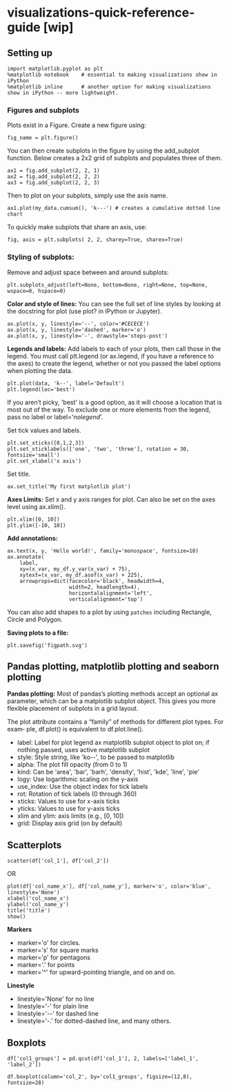 
# visualizations-quick-reference-guide [wip]

## Setting up

    import matplotlib.pyplot as plt
    %matplotlib notebook 	# essential to making visualizations show in iPython
    %matplotlib inline 		# another option for making visualizations show in iPython -- more lightweight.

### Figures and subplots
Plots exist in a Figure. Create a new figure using:

    fig_name = plt.figure()

You can then create subplots in the figure by using the add_subplot function. Below creates a 2x2 grid of subplots and populates three of them.

    ax1 = fig.add_subplot(2, 2, 1) 
    ax2 = fig.add_subplot(2, 2, 2) 
    ax3 = fig.add_subplot(2, 2, 3)

Then to plot on your subplots, simply use the axis name.

    ax1.plot(my_data.cumsum(), 'k---') # creates a cumulative dotted line chart

To quickly make subplots that share an axis, use:

    fig, axis = plt.subplots( 2, 2, sharey=True, sharex=True)

### Styling of subplots:
Remove and adjust space between and around subplots:

    plt.subplots_adjust(left=None, bottom=None, right=None, top=None, wspace=0, hspace=0)

**Color and style of lines:**
You can see the full set of line styles by looking at the docstring for plot (use plot? in IPython or Jupyter).

    ax.plot(x, y, linestyle='--', color='#CECECE')
    ax.plot(x, y, linestyle='dashed', marker='o')
    ax.plot(x, y, linestyle='-', drawstyle='steps-post')

**Legends and labels:**
Add labels to each of your plots, then call those in the legend. You must call plt.legend (or ax.legend, if you have a reference to the axes) to create the legend, whether or not you passed the label options when plotting the data.

    plt.plot(data, 'k--', label='Default')
    plt.legend(loc='best')
If you aren’t picky, 'best' is a good option, as it will choose a location that is most out of the way. To exclude one or more elements from the legend, pass no label or label='_nolegend_'.

Set tick values and labels.

    plt.set_xticks([0,1,2,3])
    plt.set_xticklabels(['one', 'two', 'three'], rotation = 30, fontsize='small')
    plt.set_xlabel('x axis')

Set title.

    ax.set_title('My first matplotlib plot')

**Axes Limits:**
Set x and y axis ranges for plot. Can also be set on the axes level using ax.xlim().

    plt.xlim([0, 10])
    plt.ylim([-10, 10])

**Add annotations:**

    ax.text(x, y, 'Hello world!', family='monospace', fontsize=10)
    ax.annotate(
	    label, 
	    xy=(x_var, my_df.y_var(x_var) + 75), 
	    xytext=(x_var, my_df.asof(x_var) + 225), 
	    arrowprops=dict(facecolor='black', headwidth=4, 
					    width=2, headlength=4), 
					    horizontalalignment='left', 
					    verticalalignment='top')

You can also add shapes to a plot by using `patches` including Rectangle, Circle and Polygon.

**Saving plots to a file:**

    plt.savefig('figpath.svg')

## Pandas plotting, matplotlib plotting and seaborn plotting

**Pandas plotting:**
Most of pandas’s plotting methods accept an optional ax parameter, which can be a matplotlib subplot object. This gives you more flexible placement of subplots in a grid layout.

The plot attribute contains a “family” of methods for different plot types. For exam‐ ple, df.plot() is equivalent to df.plot.line(). 
- label: Label for plot legend ax matplotlib subplot object to plot on; if nothing passed, uses active matplotlib subplot 
- style: Style string, like 'ko--', to be passed to matplotlib 
- alpha: The plot fill opacity (from 0 to 1) 
- kind: Can be 'area', 'bar', 'barh', 'density', 'hist', 'kde', 'line', 'pie' 
- logy: Use logarithmic scaling on the y-axis 
- use_index: Use the object index for tick labels 
- rot: Rotation of tick labels (0 through 360) 
- xticks: Values to use for x-axis ticks 
- yticks: Values to use for y-axis ticks 
- xlim and ylim: axis limits (e.g., [0, 10]) 
- grid: Display axis grid (on by default)

## Scatterplots

    scatter(df['col_1'], df['col_2'])

OR 

    plot(df['col_name_x'], df['col_name_y'], marker='o', color='blue', linestyle='None')
    xlabel('col_name_x')
    ylabel('col_name_y')
    title('title')
    show()

**Markers**
-   marker='o' for circles. 
-   marker='s' for square marks
-   marker='p' for pentagons
-   marker='.' for points
-   marker='^' for upward-pointing triangle, and on and on.

**Linestyle**
-   linestyle='None' for no line
-   linestyle='-' for plain line
-   linestyle='--' for dashed line
-   linestyle='-.' for dotted-dashed line, and many others.

## Boxplots

    df['col1_groups'] = pd.qcut(df['col_1'], 2, labels=['label_1', 'label_2'])
    
    df.boxplot(column='col_2', by='col1_groups', figsize=(12,8), fontsize=28)




<!--stackedit_data:
eyJoaXN0b3J5IjpbLTIwMDc0NTk1NDQsLTIxMTQwMDY0MDYsLT
E2ODYzNzc1NzksLTk3MTE5NjM4Miw0MTU2MjAyNDgsOTM1OTQ5
NDE3LDE1MzY0NTQ0NDIsMjA2OTMyNTU4Nl19
-->